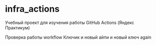 # infra_actions
Учебный проект для изучения работы GitHub Actions (Яндекс Практикум)

Проверка работы workflow
Ключик и новый айпи и новый ключ
again